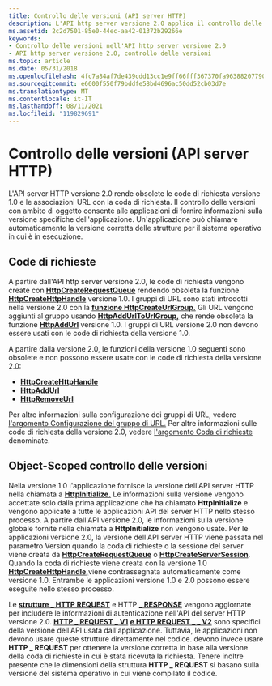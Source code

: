 ```yaml
---
title: Controllo delle versioni (API server HTTP)
description: L'API http server versione 2.0 applica il controllo delle versioni con ambito di oggetto per determinare la versione dell'API.
ms.assetid: 2c2d7501-85e0-44ec-aa42-01372b29266e
keywords:
- Controllo delle versioni nell'API http server versione 2.0
- API http server versione 2.0, controllo delle versioni
ms.topic: article
ms.date: 05/31/2018
ms.openlocfilehash: 4fc7a84af7de439cdd13cc1e9ff66fff367370fa963882077904ad656b856511
ms.sourcegitcommit: e6600f550f79bddfe58bd4696ac50dd52cb03d7e
ms.translationtype: MT
ms.contentlocale: it-IT
ms.lasthandoff: 08/11/2021
ms.locfileid: "119829691"
---
```

# <a name="versioning-http-server-api"></a>Controllo delle versioni (API server HTTP)

L'API server HTTP versione 2.0 rende obsolete le code di richiesta versione 1.0 e le associazioni URL con la coda di richiesta. Il controllo delle versioni con ambito di oggetto consente alle applicazioni di fornire informazioni sulla versione specifiche dell'applicazione. Un'applicazione può chiamare automaticamente la versione corretta delle strutture per il sistema operativo in cui è in esecuzione.

## <a name="request-queues"></a>Code di richieste

A partire dall'API http server versione 2.0, le code di richiesta vengono create con [**HttpCreateRequestQueue**](/windows/desktop/api/Http/nf-http-httpcreaterequestqueue) rendendo obsoleta la funzione [**HttpCreateHttpHandle**](/windows/desktop/api/Http/nf-http-httpcreatehttphandle) versione 1.0. I gruppi di URL sono stati introdotti nella versione 2.0 con la [**funzione HttpCreateUrlGroup.**](/windows/desktop/api/Http/nf-http-httpcreateurlgroup) Gli URL vengono aggiunti al gruppo usando [**HttpAddUrlToUrlGroup,**](/windows/desktop/api/Http/nf-http-httpaddurltourlgroup) che rende obsoleta la funzione [**HttpAddUrl**](/windows/desktop/api/Http/nf-http-httpaddurl) versione 1.0. I gruppi di URL versione 2.0 non devono essere usati con le code di richiesta della versione 1.0.

A partire dalla versione 2.0, le funzioni della versione 1.0 seguenti sono obsolete e non possono essere usate con le code di richiesta della versione 2.0:

-   [**HttpCreateHttpHandle**](/windows/desktop/api/Http/nf-http-httpcreatehttphandle)
-   [**HttpAddUrl**](/windows/desktop/api/Http/nf-http-httpaddurl)
-   [**HttpRemoveUrl**](/windows/desktop/api/Http/nf-http-httpremoveurl)

Per altre informazioni sulla configurazione dei gruppi di URL, vedere [l'argomento Configurazione del gruppo di URL.](configuring-the-url-group.md) Per altre informazioni sulle code di richiesta della versione 2.0, vedere [l'argomento Coda di richieste](named-request-queue.md) denominate.

## <a name="object-scoped-versioning"></a>Object-Scoped controllo delle versioni

Nella versione 1.0 l'applicazione fornisce la versione dell'API server HTTP nella chiamata a [**HttpInitialize.**](/windows/desktop/api/Http/nf-http-httpinitialize) Le informazioni sulla versione vengono accettate solo dalla prima applicazione che ha chiamato **HttpInitialize** e vengono applicate a tutte le applicazioni API del server HTTP nello stesso processo. A partire dall'API versione 2.0, le informazioni sulla versione globale fornite nella chiamata a **HttpInitialize** non vengono usate. Per le applicazioni versione 2.0, la versione dell'API server HTTP viene passata nel parametro Version quando la coda di richieste o la sessione del server viene creata da [**HttpCreateRequestQueue**](/windows/desktop/api/Http/nf-http-httpcreaterequestqueue) o [**HttpCreateServerSession**](/windows/desktop/api/Http/nf-http-httpcreateserversession). Quando la coda di richieste viene creata con la versione 1.0 [**HttpCreateHttpHandle,**](/windows/desktop/api/Http/nf-http-httpcreatehttphandle)viene contrassegnata automaticamente come versione 1.0. Entrambe le applicazioni versione 1.0 e 2.0 possono essere eseguite nello stesso processo.

Le [**strutture \_ HTTP REQUEST**](/previous-versions/windows/desktop/legacy/aa364545(v=vs.85)) e HTTP [**\_ RESPONSE**](http-response.md) vengono aggiornate per includere le informazioni di autenticazione nell'API del server HTTP versione 2.0. [**HTTP \_ REQUEST \_ V1**](/windows/desktop/api/Http/ns-http-http_request_v1) [**e HTTP REQUEST \_ \_ V2**](/windows/desktop/api/Http/ns-http-http_request_v2) sono specifici della versione dell'API usata dall'applicazione. Tuttavia, le applicazioni non devono usare queste strutture direttamente nel codice. devono invece usare **HTTP \_ REQUEST** per ottenere la versione corretta in base alla versione della coda di richieste in cui è stata ricevuta la richiesta. Tenere inoltre presente che le dimensioni della struttura **HTTP \_ REQUEST** si basano sulla versione del sistema operativo in cui viene compilato il codice.

 

 
